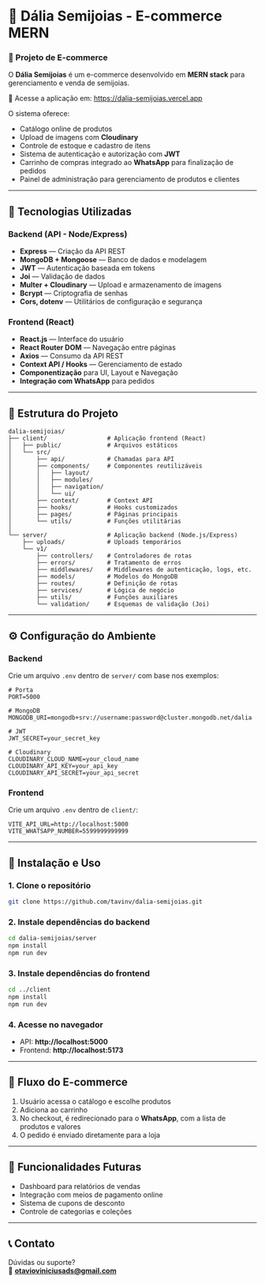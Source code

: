 # 🌸 Dália Semijoias - E-commerce MERN  

### 📌 Projeto de E-commerce  

O **Dália Semijoias** é um e-commerce desenvolvido em **MERN stack** para gerenciamento e venda de semijoias.  

🔗 Acesse a aplicação em: https://dalia-semijoias.vercel.app

O sistema oferece:  
- Catálogo online de produtos  
- Upload de imagens com **Cloudinary**  
- Controle de estoque e cadastro de itens  
- Sistema de autenticação e autorização com **JWT**  
- Carrinho de compras integrado ao **WhatsApp** para finalização de pedidos  
- Painel de administração para gerenciamento de produtos e clientes  

---

## 🚀 Tecnologias Utilizadas  

### **Backend (API - Node/Express)**  
- **Express** — Criação da API REST  
- **MongoDB + Mongoose** — Banco de dados e modelagem  
- **JWT** — Autenticação baseada em tokens  
- **Joi** — Validação de dados  
- **Multer + Cloudinary** — Upload e armazenamento de imagens  
- **Bcrypt** — Criptografia de senhas  
- **Cors, dotenv** — Utilitários de configuração e segurança  

### **Frontend (React)**  
- **React.js** — Interface do usuário  
- **React Router DOM** — Navegação entre páginas  
- **Axios** — Consumo da API REST  
- **Context API / Hooks** — Gerenciamento de estado  
- **Componentização** para UI, Layout e Navegação  
- **Integração com WhatsApp** para pedidos  

---

## 📂 Estrutura do Projeto  

```
dalia-semijoias/
├── client/                 # Aplicação frontend (React)
│   ├── public/             # Arquivos estáticos
│   └── src/                
│       ├── api/            # Chamadas para API
│       ├── components/     # Componentes reutilizáveis
│       │   ├── layout/     
│       │   ├── modules/    
│       │   ├── navigation/ 
│       │   └── ui/         
│       ├── context/        # Context API
│       ├── hooks/          # Hooks customizados
│       ├── pages/          # Páginas principais
│       └── utils/          # Funções utilitárias
│
└── server/                 # Aplicação backend (Node.js/Express)
    ├── uploads/            # Uploads temporários
    └── v1/                 
        ├── controllers/    # Controladores de rotas
        ├── errors/         # Tratamento de erros
        ├── middlewares/    # Middlewares de autenticação, logs, etc.
        ├── models/         # Modelos do MongoDB
        ├── routes/         # Definição de rotas
        ├── services/       # Lógica de negócio
        ├── utils/          # Funções auxiliares
        └── validation/     # Esquemas de validação (Joi)
```

---

## ⚙️ Configuração do Ambiente  

### **Backend**  
Crie um arquivo `.env` dentro de `server/` com base nos exemplos:  

```env
# Porta
PORT=5000

# MongoDB
MONGODB_URI=mongodb+srv://username:password@cluster.mongodb.net/dalia

# JWT
JWT_SECRET=your_secret_key

# Cloudinary
CLOUDINARY_CLOUD_NAME=your_cloud_name
CLOUDINARY_API_KEY=your_api_key
CLOUDINARY_API_SECRET=your_api_secret
```

### **Frontend**  
Crie um arquivo `.env` dentro de `client/`:  

```env
VITE_API_URL=http://localhost:5000
VITE_WHATSAPP_NUMBER=5599999999999
```

---

## 📌 Instalação e Uso  

### 1. Clone o repositório  
```bash
git clone https://github.com/tavinv/dalia-semijoias.git
```

### 2. Instale dependências do backend  
```bash
cd dalia-semijoias/server
npm install
npm run dev
```

### 3. Instale dependências do frontend  
```bash
cd ../client
npm install
npm run dev
```

### 4. Acesse no navegador  
- API: **http://localhost:5000**  
- Frontend: **http://localhost:5173**  

---

## 🛒 Fluxo do E-commerce  

1. Usuário acessa o catálogo e escolhe produtos  
2. Adiciona ao carrinho  
3. No checkout, é redirecionado para o **WhatsApp**, com a lista de produtos e valores  
4. O pedido é enviado diretamente para a loja  

---

## 📜 Funcionalidades Futuras  

- Dashboard para relatórios de vendas  
- Integração com meios de pagamento online  
- Sistema de cupons de desconto  
- Controle de categorias e coleções  

---

## 📞 Contato  

Dúvidas ou suporte?  
📧 **otavioviniciusads@gmail.com**  

